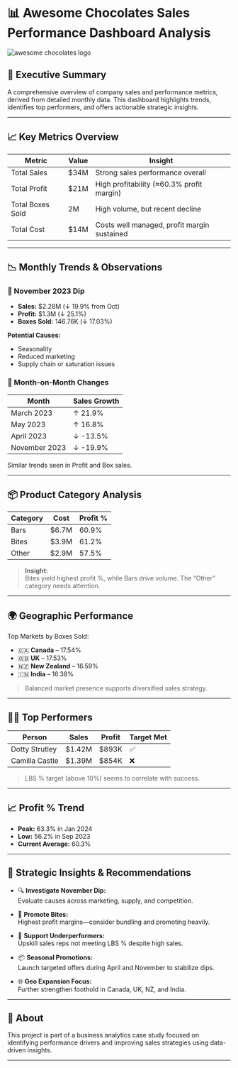 # 📊 Awesome Chocolates Sales Performance Dashboard Analysis
![awesome chocolates logo](https://github.com/user-attachments/assets/5694455c-9f3c-4a07-be6b-7ef71b5cb6ae)


## 🧾 Executive Summary

A comprehensive overview of company sales and performance metrics, derived from detailed monthly data. This dashboard highlights trends, identifies top performers, and offers actionable strategic insights.

---

## 📈 Key Metrics Overview

| **Metric**        | **Value** | **Insight**                                  |
|-------------------|-----------|----------------------------------------------|
| Total Sales       | $34M      | Strong sales performance overall             |
| Total Profit      | $21M      | High profitability (≈60.3% profit margin)    |
| Total Boxes Sold  | 2M        | High volume, but recent decline              |
| Total Cost        | $14M      | Costs well managed, profit margin sustained  |

---

## 📉 Monthly Trends & Observations

### 🔻 November 2023 Dip
- **Sales:** $2.28M (↓ 19.9% from Oct)
- **Profit:** $1.3M (↓ 25.1%)
- **Boxes Sold:** 146.76K (↓ 17.03%)

**Potential Causes:**
- Seasonality
- Reduced marketing
- Supply chain or saturation issues

### 🔁 Month-on-Month Changes

| **Month**       | **Sales Growth** |
|------------------|------------------|
| March 2023       | ↑ 21.9%          |
| May 2023         | ↑ 16.8%          |
| April 2023       | ↓ -13.5%         |
| November 2023    | ↓ -19.9%         |

Similar trends seen in Profit and Box sales.

---

## 📦 Product Category Analysis

| **Category** | **Cost** | **Profit %** |
|--------------|----------|--------------|
| Bars         | $6.7M    | 60.9%        |
| Bites        | $3.9M    | 61.2%        |
| Other        | $2.9M    | 57.5%        |

> **Insight:**  
> Bites yield highest profit %, while Bars drive volume. The “Other” category needs attention.

---

## 🌍 Geographic Performance

Top Markets by Boxes Sold:
- 🇨🇦 **Canada** – 17.54%
- 🇬🇧 **UK** – 17.53%
- 🇳🇿 **New Zealand** – 16.59%
- 🇮🇳 **India** – 16.38%

> Balanced market presence supports diversified sales strategy.

---

## 👩‍💼 Top Performers

| **Person**         | **Sales** | **Profit** | **Target Met** |
|--------------------|-----------|------------|----------------|
| Dotty Strutley     | $1.42M    | $893K      | ✅             |
| Camilla Castle     | $1.39M    | $854K      | ❌             |

> LBS % target (above 10%) seems to correlate with success.

---

## 📈 Profit % Trend

- **Peak:** 63.3% in Jan 2024
- **Low:** 56.2% in Sep 2023
- **Current Average:** 60.3%

---

## 🧠 Strategic Insights & Recommendations

- 🔍 **Investigate November Dip:**  
  Evaluate causes across marketing, supply, and competition.

- 🚀 **Promote Bites:**  
  Highest profit margins—consider bundling and promoting heavily.

- 👥 **Support Underperformers:**  
  Upskill sales reps not meeting LBS % despite high sales.

- 📦 **Seasonal Promotions:**  
  Launch targeted offers during April and November to stabilize dips.

- 🌐 **Geo Expansion Focus:**  
  Further strengthen foothold in Canada, UK, NZ, and India.

---

## 📌 About

This project is part of a business analytics case study focused on identifying performance drivers and improving sales strategies using data-driven insights.

---



